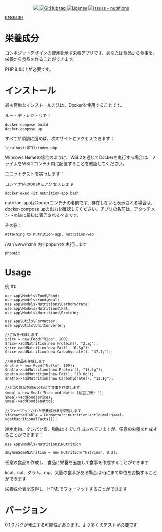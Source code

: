 <p align="center">
  <a href="https://github.com/allusernamestakenexceptthis/nutritions/actions/">
  <img src="https://github.com/allusernamestakenexceptthis/nutritions/actions/workflows/build.yml/badge.svg">
  </a>


  <a href="https://github.com/allusernamestakenexceptthis/nutritions/releases/">
    <img src="https://img.shields.io/github/tag/allusernamestakenexceptthis/nutritions?include_prereleases=&sort=semver&color=blue" alt="GitHub tag">
  </a>
  <a href="#license"><img src="https://img.shields.io/badge/License-MIT-blue" alt="License"></a>
  <a href="https://github.com/allusernamestakenexceptthis/nutritions/issues">
     <img src="https://img.shields.io/github/issues/allusernamestakenexceptthis/nutritions" alt="issues - nutritions">
  </a>
</p>

[ENGLISH](README.md)

# 栄養成分

コンポジットデザインの使用を示す栄養アプリです。あなたは食品から食事を、栄養から食品を作ることができます。

PHP 8.1以上が必要です。

# インストール

最も簡単なインストール方法は、Dockerを使用することです。

ルートディレクトリで：

```
docker-compose build
docker-compose up
```

すべてが順調に進めば、次のサイトにアクセスできます：

```
localhost:8731/index.php
```

Windows Homeの場合のように、WSL2を通じてDockerを実行する場合は、ファイルをWSL2コンテナ内に配置することを確認してください。

ユニットテストを実行します：

コンテナ内のbashにアクセスします

```
docker exec -it nutrition-app bash
```

nutrition-appはDockerコンテナの名前です。存在しないと表示される場合は、docker-compose upの出力を確認してください。アプリの名前は、アタッチメントの後に最初に表示されるべきです。

その形：
```
Attaching to nutrition-app, nutrition-web
```

/var/www/html/ 内でphpunitを実行します

```
phpunit
```

# Usage

例 #1:

```
use App\Models\Food\Food;
use App\Models\Food\Meal;
use App\Models\Nutritions\Carbohydrate;
use App\Models\Nutritions\Fat;
use App\Models\Nutritions\Protein;

use App\Utils\Formatter;
use App\Utils\UnitConverter;

//ご飯を作成します
$rice = new Food("Rice", 100);
$rice->addNutrition(new Protein(), "2.5g");
$rice->addNutrition(new Fat(), "0.3g");
$rice->addNutrition(new Carbohydrate(), "37.1g");

//納豆食品を作成します
$natto = new Food("Natto", 100);
$natto->addNutrition(new Protein(), "16.5g");
$natto->addNutrition(new Fat(), "10.0g");
$natto->addNutrition(new Carbohydrate(), "12.1g");

//2つの食品を組み合わせて食事を作成します
$meal = new Meal("Rice and Natto (納豆ご飯) ");
$meal->addFood($rice);
$meal->addFood($natto);

//フォーマットされた栄養成分表を取得します
$formattedTable = Formatter::nutritionFactToHtml($meal->getNutritionalFacts());
```

炭水化物、タンパク質、脂肪はすでに作成されていますが、任意の栄養を作成することができます：

```
use App\Models\Nutritions\Nutrition

$myAweSomeNutrition = new Nutrition("Natrium", 0.2);

```

任意の食品を作成し、食品に栄養を追加して食事を作成することができます

kcal、cal、グラム、mg、大量の食事がある場合はkgにまで単位を変換することができます

栄養成分表を取得し、HTMLでフォーマットすることができます

# バージョン
0.1.0
バグが発生する可能性があります。より多くのテストが必要です
